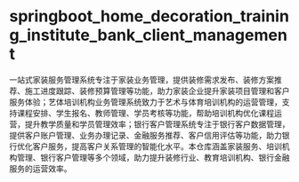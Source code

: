 # springboot_home_decoration_training_institute_bank_client_management
一站式家装服务管理系统专注于家装业务管理，提供装修需求发布、装修方案推荐、施工进度跟踪、装修预算管理等功能，助力家装企业提升家装项目管理和客户服务体验；艺体培训机构业务管理系统致力于艺术与体育培训机构的运营管理，支持课程安排、学生报名、教师管理、学员考核等功能，帮助培训机构优化课程运营，提升教学质量和学员管理效率；银行客户管理系统专注于银行客户数据管理，提供客户账户管理、业务办理记录、金融服务推荐、客户信用评估等功能，助力银行优化客户服务，提高客户关系管理的智能化水平。本仓库涵盖家装服务、培训机构管理、银行客户管理等多个领域，助力提升装修行业、教育培训机构、银行金融服务的运营效率。
